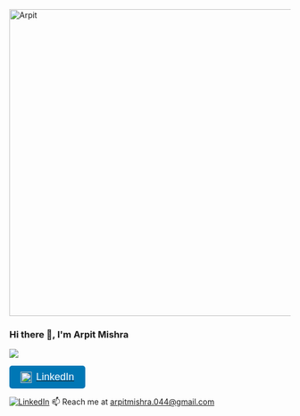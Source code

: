 <img src="https://i.imgur.com/EWMhlWD.jpg" alt="Arpit" width="850" height="550">


### Hi there 👋, I'm Arpit Mishra
![](https://komarev.com/ghpvc/?username=arpit044)

<a href="https://www.linkedin.com/in/arpit-mishra-64976b16a/" target="_blank">
  <button style="background-color: #0077b5; color: white; font-size: 18px; padding: 10px 20px; border: none; border-radius: 5px; display: flex; align-items: center;">
    <img src="https://upload.wikimedia.org/wikipedia/commons/0/01/LinkedIn_Logo_2023.png" alt="LinkedIn" style="width: 20px; margin-right: 8px;">
    LinkedIn
  </button>
</a>

[![LinkedIn](https://upload.wikimedia.org/wikipedia/commons/0/01/LinkedIn_Logo_2023.png)]([(https://www.linkedin.com/in/arpit-mishra-64976b16a/)])
📫 Reach me at arpitmishra.044@gmail.com





